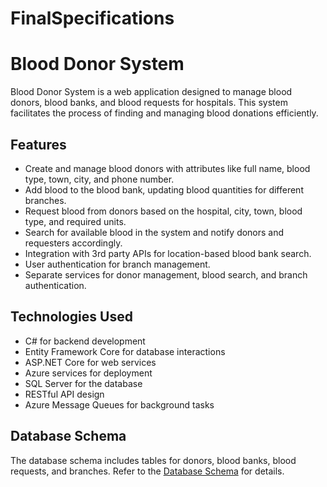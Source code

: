 # FinalSpecifications

# Blood Donor System

Blood Donor System is a web application designed to manage blood donors, blood banks, and blood requests for hospitals. This system facilitates the process of finding and managing blood donations efficiently.

## Features

- Create and manage blood donors with attributes like full name, blood type, town, city, and phone number.
- Add blood to the blood bank, updating blood quantities for different branches.
- Request blood from donors based on the hospital, city, town, blood type, and required units.
- Search for available blood in the system and notify donors and requesters accordingly.
- Integration with 3rd party APIs for location-based blood bank search.
- User authentication for branch management.
- Separate services for donor management, blood search, and branch authentication.

## Technologies Used

- C# for backend development
- Entity Framework Core for database interactions
- ASP.NET Core for web services
- Azure services for deployment
- SQL Server for the database
- RESTful API design
- Azure Message Queues for background tasks

## Database Schema

The database schema includes tables for donors, blood banks, blood requests, and branches. Refer to the [Database Schema](database-schema.sql) for details.
